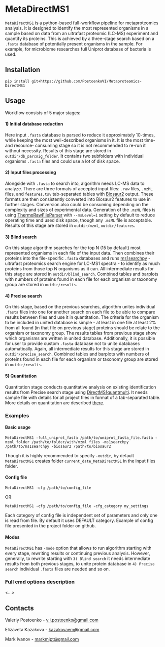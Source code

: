 # MetaDirectMS1
`MetaDirectMS1` is a python-based full-workflow pipeline for metaproteomics analysis. It is designed to identify the most represented organisms in a sample based on data from an ultrafast proteomic (LC-MS) experiment and quantify its proteins. This is achieved by a three-stage search based on a `.fasta` database of potentially present organisms in the sample. For example, for microbiome researches full Uniprot database of bacteria is used.

## Installation

    pip install git+https://github.com/PostoenkoVI/Metaproteomics-DirectMS1

## Usage
Workflow consists of 5 major stages:

#### 1) Initial database reduction
Here input `.fasta` database is parsed to reduce it approximately 10-times, while keeping the most well-described organisms in it. It is the most time- and resource- consuming stage so it is not recommended to re-run it without necessity. Results of this stage are stored in `outdir/db_parcnig_folder`. It contains two subfolders with individual organisms `.fasta` files and could use a lot of disk space.

#### 2) Input files processing
Alongside with `.fasta` to search into, algorithm needs LC-MS data to analyze. There are three formats of accepted input files: `.raw` files, `.mzML` files, and `features.tsv` tab-separated tables with [Biosaur2](https://github.com/markmipt/biosaur2) output. These formats are then consistently converted into Biosaur2 features to use in further stages. Conversion also could be consuming depending on the complexity and sizes of experimental data. Generation of the `.mzML` files is using [ThermoRawFileParser](https://github.com/compomics/ThermoRawFileParser) with `--msLevel=1` setting by default to reduce operating time and used disk space, though any `.mzML` file is acceptable. Results of this stage are stored in `outdir/mzml`, `outdir/features`.

#### 3) Blind search
On this stage algorithm searches for the top N (15 by default) most represented organisms in each file of the input data. Then combines their proteins into the file-specific `.fasta` databases and runs [ms1searchpy](https://github.com/markmipt/ms1searchpy) - ultrafast proteomics search engine for LC-MS1 spectra - to identify as much proteins from those top N organisms as it can. All intermediate results for this stage are stored in `outdir/blind_search`. Combined tables and barplots with numbers of proteins found in each file for each organism or taxonomy group are stored in `outdir/results`. 

#### 4) Precise search
On this stage, based on the previous searches, algorithm unites individual `.fasta` files into one for another search on each file to be able to compare results between files and use it in quantitation. The criteria for the organism to be included in united database is simple - at least in one file at least 2% from all found (in that file on previous stage) proteins should be relate to the organism or taxonomy group. The results tables from previous stage show which organisms are written in united database. Additionally, it is possible for user to provide custom `.fasta` database not to unite databases automatically. Again, all intermediate results for this stage are stored in `outdir/precise_search`. Combined tables and barplots with numbers of proteins found in each file for each organism or taxonomy group are stored in `outdir/results`. 

#### 5) Quantitation
Quantitation stage conducts quantitative analysis on existing identification results from Precise search stage using [DirectMS1quantmulti](https://github.com/markmipt/ms1searchpy?tab=readme-ov-file#multi-condition-protein-profiling-using-directms1quantmulti). It needs sample file with details for all project files in format of a tab-separated table. More details on quantitation are described [there](https://github.com/markmipt/ms1searchpy?tab=readme-ov-file#multi-condition-protein-profiling-using-directms1quantmulti).

### Examples
#### Basic usage
    MetaDirectMS1 -full_uniprot_fasta /path/to/uniprot_fasta_file.fasta -mzml_folder /path/to/folder/with/mzml_files -ms1searchpy /path/to/ms1searchpy -biosaur2 /path/to/biosaur2
Though it is highly recommended to specify `-outdir`, by default `MetaDirectMS1` creates folder `current_date_MetaDirectMS1` in the input files folder.
#### Config file
    MetaDirectMS1 -cfg /path/to/config_file

OR

    MetaDirectMS1 -cfg /path/to/config_file -cfg_category my_settings
Each category of config file is independent set of parameters and only one is read from file. By default it uses DEFAULT category. Example of config file presented in the project folder on github.
#### Modes
`MetaDirectMS1` has `-mode` option that allows to run algorithm starting with every stage, rewriting results or continuing previous analysis. However, generally, to rewrite starting with `3) Blind search` it needs intermediate results from both previous stages, to unite protein database in `4) Precise search` individual `.fasta` files are needed and so on.

### Full cmd options description
<...>
## Contacts
Valeriy Postoenko - v.i.postoenko@gmail.com

Elizaveta Kazakova - kazakovaem@gmail.com

Mark Ivanov - markmipt@gmail.com
